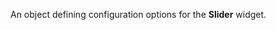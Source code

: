 <!--**
/*-------------------------------------------
    Auto-generated file. Do not modify.
-------------------------------------------

**-->

<!--shortDescription-->
An object defining configuration options for the **Slider** widget.
<!--/shortDescription-->

<!--fullDescription-->

<!--/fullDescription-->